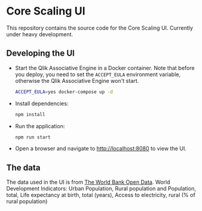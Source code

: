 # Core Scaling UI

This repository contains the source code for the Core Scaling UI.
Currently under heavy development.

## Developing the UI

* Start the Qlik Associative Engine in a Docker container.
  Note that before you deploy, you need to set the `ACCEPT_EULA` environment variable,
  otherwise the Qlik Associative Engine won't start.

  ```bash
  ACCEPT_EULA=yes docker-compose up -d
  ```

* Install dependencies:
  ```bash
  npm install
  ```
* Run the application:
  ```bash
  npm run start
  ```
* Open a browser and navigate to [http://localhost:8080](http://localhost:8080) to view the UI.

## The data

The data used in the UI is from [The World Bank Open Data](https://data.worldbank.org/).
World Development Indicators: Urban Population, Rural population and Population, total, Life expectancy at birth, total (years), Access to electricity, rural (% of rural population)
